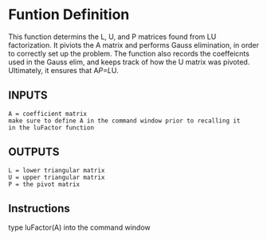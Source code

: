 # Funtion Definition
This function determins the L, U, and P matrices found from LU
factorization. It piviots the A matrix and performs Gauss elimination, in
order to correctly set up the problem. The function also records the
coeffeicnts used in the Gauss elim, and keeps track of how the U matrix
was pivoted. Ultimately, it ensures that A*P=L*U.

## INPUTS
    A = coefficient matrix
    make sure to define A in the command window prior to recalling it
    in the luFactor function

## OUTPUTS
    L = lower triangular matrix
    U = upper triangular matrix
    P = the pivot matrix
    
## Instructions
type luFactor(A) into the command window
